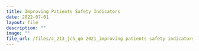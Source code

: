```yaml
---
title: Improving Patients Safety Indicators
date: 2022-07-01
layout: file
description: ""
image: ""
file_url: /files/c_213_jch_qm 2021_improving patients safety indicators.pdf
---
```

